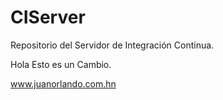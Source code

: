 CIServer
========

Repositorio del Servidor de Integración Continua.

Hola Esto es un Cambio.

www.juanorlando.com.hn
